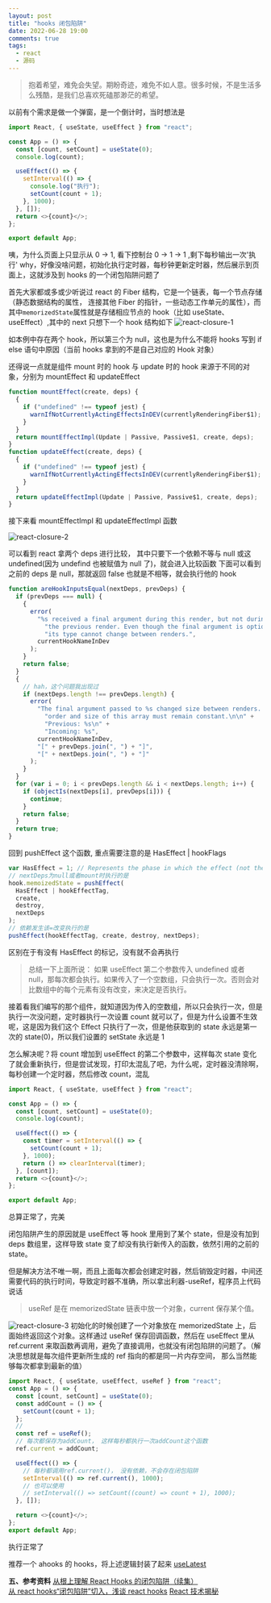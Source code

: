 ```yaml
---
layout: post
title: "hooks 闭包陷阱"
date: 2022-06-28 19:00
comments: true
tags:
  - react
  - 源码
---
```


> 抱着希望，难免会失望。期盼奇迹，难免不如人意。很多时候，不是生活多么残酷，是我们总喜欢死磕那渺茫的希望。

<!-- more -->

以前有个需求是做一个弹窗，是一个倒计时，当时想法是

```js
import React, { useState, useEffect } from "react";

const App = () => {
  const [count, setCount] = useState(0);
  console.log(count);

  useEffect(() => {
    setInterval(() => {
      console.log("执行");
      setCount(count + 1);
    }, 1000);
  }, []);
  return <>{count}</>;
};

export default App;
```

咦，为什么页面上只显示从 0 -> 1, 看下控制台 0 -> 1 -> 1 ,剩下每秒输出一次'执行'
why，好像没啥问题，初始化执行定时器，每秒钟更新定时器，然后展示到页面上，这就涉及到 hooks 的一个闭包陷阱问题了

首先大家都或多或少听说过 react 的 Fiber 结构，它是一个链表，每一个节点存储（静态数据结构的属性， 连接其他 Fiber 的指针，一些动态工作单元的属性），而其中`memorizedState`属性就是存储相应节点的 hook（比如 useState、useEffect）,其中的 next 只想下一个 hook 结构如下
![react-closure-1](../../assets/blogImg/react-source/react-closure-1.png)

如本例中存在两个 hook，所以第三个为 null，这也是为什么不能将 hooks 写到 if else 语句中原因（当前 hooks 拿到的不是自己对应的 Hook 对象）

还得说一点就是组件 mount 时的 hook 与 update 时的 hook 来源于不同的对象，分别为 mountEffect 和 updateEffect

```js
function mountEffect(create, deps) {
  {
    if ("undefined" !== typeof jest) {
      warnIfNotCurrentlyActingEffectsInDEV(currentlyRenderingFiber$1);
    }
  }
  return mountEffectImpl(Update | Passive, Passive$1, create, deps);
}
function updateEffect(create, deps) {
  {
    if ("undefined" !== typeof jest) {
      warnIfNotCurrentlyActingEffectsInDEV(currentlyRenderingFiber$1);
    }
  }
  return updateEffectImpl(Update | Passive, Passive$1, create, deps);
}
```

接下来看 mountEffectImpl 和 updateEffectImpl 函数

![react-closure-2](../../assets/blogImg/react-source/react-closure-2.png)

可以看到 react 拿两个 deps 进行比较， 其中只要下一个依赖不等与 null 或这 undefined(因为 undefind 也被赋值为 null 了)，就会进入比较函数
下面可以看到之前的 deps 是 null，那就返回 false 也就是不相等，就会执行他的 hook

```js
function areHookInputsEqual(nextDeps, prevDeps) {
  if (prevDeps === null) {
    {
      error(
        "%s received a final argument during this render, but not during " +
          "the previous render. Even though the final argument is optional, " +
          "its type cannot change between renders.",
        currentHookNameInDev
      );
    }
    return false;
  }
  {
    // hah，这个问题我出现过
    if (nextDeps.length !== prevDeps.length) {
      error(
        "The final argument passed to %s changed size between renders. The " +
          "order and size of this array must remain constant.\n\n" +
          "Previous: %s\n" +
          "Incoming: %s",
        currentHookNameInDev,
        "[" + prevDeps.join(", ") + "]",
        "[" + nextDeps.join(", ") + "]"
      );
    }
  }
  for (var i = 0; i < prevDeps.length && i < nextDeps.length; i++) {
    if (objectIs(nextDeps[i], prevDeps[i])) {
      continue;
    }
    return false;
  }
  return true;
}
```

回到 pushEffect 这个函数, 重点需要注意的是 HasEffect | hookFlags

```js
var HasEffect = 1; // Represents the phase in which the effect (not the clean-up) fires.
// nextDeps为null或者mount时执行的是
hook.memoizedState = pushEffect(
  HasEffect | hookEffectTag,
  create,
  destroy,
  nextDeps
);
// 依赖发生该=改变执行的是
pushEffect(hookEffectTag, create, destroy, nextDeps);
```

区别在于有没有 HasEffect 的标记，没有就不会再执行

> 总结一下上面所说：
> 如果 useEffect 第二个参数传入 undefined 或者 null，那每次都会执行。如果传入了一个空数组，只会执行一次。否则会对比数组中的每个元素有没有改变，来决定是否执行。

接着看我们编写的那个组件，就知道因为传入的空数组，所以只会执行一次，但是执行一次没问题，定时器执行一次设置 count 就可以了，但是为什么设置不生效呢，这是因为我们这个 Effect 只执行了一次，但是他获取到的 state 永远是第一次的 state(0)，所以我们设置的 setState 永远是 1

怎么解决呢？将 count 增加到 useEffect 的第二个参数中，这样每次 state 变化了就会重新执行，但是尝试发现，打印太混乱了吧，为什么呢，定时器没清除啊，每秒创建一个定时器，然后修改 count，混乱

```js
import React, { useState, useEffect } from "react";

const App = () => {
  const [count, setCount] = useState(0);
  console.log(count);

  useEffect(() => {
    const timer = setInterval(() => {
      setCount(count + 1);
    }, 1000);
    return () => clearInterval(timer);
  }, [count]);
  return <>{count}</>;
};

export default App;
```

总算正常了，完美

闭包陷阱产生的原因就是 useEffect 等 hook 里用到了某个 state，但是没有加到 deps 数组里，这样导致 state 变了却没有执行新传入的函数，依然引用的之前的 state。

但是解决方法不唯一啊，而且上面每次都会创建定时器，然后销毁定时器，中间还需要代码的执行时间，导致定时器不准确，所以拿出利器-useRef，程序员上代码说话

> useRef 是在 memorizedState 链表中放一个对象，current 保存某个值。

![react-closure-3](../../assets/blogImg/react-source/react-closure-3.png)
初始化的时候创建了一个对象放在 memorizedState 上，后面始终返回这个对象。这样通过 useRef 保存回调函数，然后在 useEffect 里从 ref.current 来取函数再调用，避免了直接调用，也就没有闭包陷阱的问题了。（解决思想就是每次组件更新所生成的 ref 指向的都是同一片内存空间， 那么当然能够每次都拿到最新的值）

```js
import React, { useState, useEffect, useRef } from "react";
const App = () => {
  const [count, setCount] = useState(0);
  const addCount = () => {
    setCount(count + 1);
  };
  //
  const ref = useRef();
  // 每次都保存为addCount， 这样每秒都执行一次addCount这个函数
  ref.current = addCount;

  useEffect(() => {
    // 每秒都调用ref.current()， 没有依赖，不会存在闭包陷阱
    setInterval(() => ref.current(), 1000);
    // 也可以使用
    // setInterval(() => setCount((count) => count + 1), 1000);
  }, []);

  return <>{count}</>;
};
export default App;
```

执行正常了

推荐一个 ahooks 的 hooks，将上述逻辑封装了起来
[useLatest](https://github.com/alibaba/hooks/blob/master/packages/hooks/src/useLatest/index.ts)

**五、参考资料**
[从根上理解 React Hooks 的闭包陷阱（续集）](https://juejin.cn/post/7093931163500150820)  
[从 react hooks“闭包陷阱”切入，浅谈 react hooks](https://juejin.cn/post/6844904193044512782)
[React 技术揭秘](https://react.iamkasong.com/)
